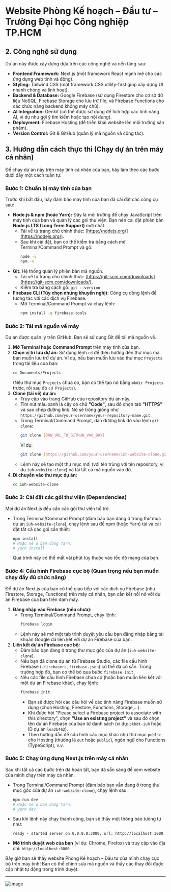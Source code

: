 # Website Phòng Kế hoạch – Đầu tư – Trường Đại học Công nghiệp TP.HCM

## 2. Công nghệ sử dụng

Dự án này được xây dựng dựa trên các công nghệ và nền tảng sau:

* **Frontend Framework:** Next.js (một framework React mạnh mẽ cho các ứng dụng web tĩnh và động).
* **Styling:** Tailwind CSS (một framework CSS utility-first giúp xây dựng UI nhanh chóng và linh hoạt).
* **Backend & Database:** Google Firebase (sử dụng Firestore cho cơ sở dữ liệu NoSQL, Firebase Storage cho lưu trữ file, và Firebase Functions cho các chức năng backend không máy chủ).
* **AI Integration:** Genkit (có thể được sử dụng để tích hợp các tính năng AI, ví dụ như gợi ý tìm kiếm hoặc tạo nội dung).
* **Deployment:** Firebase Hosting (để triển khai website lên môi trường sản phẩm).
* **Version Control:** Git & GitHub (quản lý mã nguồn và cộng tác).

## 3. Hướng dẫn cách thực thi (Chạy dự án trên máy cá nhân)

Để chạy dự án này trên máy tính cá nhân của bạn, hãy làm theo các bước dưới đây một cách tuần tự:

### Bước 1: Chuẩn bị máy tính của bạn

Trước khi bắt đầu, hãy đảm bảo máy tính của bạn đã cài đặt các công cụ sau:

* **Node.js & npm (hoặc Yarn):** Đây là môi trường để chạy JavaScript trên máy tính của bạn và quản lý các gói thư viện. Bạn nên cài đặt phiên bản **Node.js LTS (Long Term Support)** mới nhất.
    * Tải về từ trang chủ chính thức: [https://nodejs.org/](https://nodejs.org/).
    * Sau khi cài đặt, bạn có thể kiểm tra bằng cách mở Terminal/Command Prompt và gõ:
        ```bash
        node -v
        npm -v
        ```
* **Git:** Hệ thống quản lý phiên bản mã nguồn.
    * Tải về từ trang chủ chính thức: [https://git-scm.com/downloads](https://git-scm.com/downloads/).
    * Kiểm tra bằng cách gõ: `git --version`
* **Firebase CLI (Tùy chọn nhưng khuyến nghị):** Công cụ dòng lệnh để tương tác với các dịch vụ Firebase.
    * Mở Terminal/Command Prompt và chạy lệnh:
        ```bash
        npm install -g firebase-tools
        ```

### Bước 2: Tải mã nguồn về máy

Dự án được quản lý trên GitHub. Bạn sẽ sử dụng Git để tải mã nguồn về.

1.  **Mở Terminal hoặc Command Prompt** trên máy tính của bạn.
2.  **Chọn vị trí lưu dự án:** Sử dụng lệnh `cd` để điều hướng đến thư mục mà bạn muốn lưu trữ dự án. Ví dụ, nếu bạn muốn lưu vào thư mục `Projects` trong tài liệu của bạn:
    ```bash
    cd Documents/Projects
    ```
    (Nếu thư mục `Projects` chưa có, bạn có thể tạo nó bằng `mkdir Projects` trước, rồi sau đó `cd Projects`).
3.  **Clone (tải về) dự án:**
    * Truy cập vào trang GitHub của repository dự án này.
    * Tìm nút màu xanh lá cây có chữ **"Code"**, sau đó chọn tab **"HTTPS"** và sao chép đường link. Nó sẽ trông giống như `https://github.com/your-username/your-repository-name.git`.
    * Trong Terminal/Command Prompt, dán đường link đó vào lệnh `git clone`:
        ```bash
        git clone [DÁN_URL_TỪ_GITHUB_VÀO_ĐÂY]
        ```
        Ví dụ:
        ```bash
        git clone [https://github.com/your-username/iuh-website-clone.git](https://github.com/your-username/iuh-website-clone.git)
        ```
    * Lệnh này sẽ tạo một thư mục mới (với tên trùng với tên repository, ví dụ `iuh-website-clone`) và tải tất cả mã nguồn vào đó.
4.  **Di chuyển vào thư mục dự án:**
    ```bash
    cd iuh-website-clone
    ```

### Bước 3: Cài đặt các gói thư viện (Dependencies)

Mọi dự án Next.js đều cần các gói thư viện hỗ trợ.

* Trong Terminal/Command Prompt (đảm bảo bạn đang ở trong thư mục dự án `iuh-website-clone`), chạy lệnh sau để npm (hoặc Yarn) tải và cài đặt tất cả các gói cần thiết:
    ```bash
    npm install
    # Hoặc nếu bạn dùng Yarn:
    # yarn install
    ```
    Quá trình này có thể mất vài phút tùy thuộc vào tốc độ mạng của bạn.

### Bước 4: Cấu hình Firebase cục bộ (Quan trọng nếu bạn muốn chạy đầy đủ chức năng)

Để dự án Next.js của bạn có thể giao tiếp với các dịch vụ Firebase (như Firestore, Storage, Functions) trên máy cá nhân, bạn cần kết nối nó với dự án Firebase của bạn trên đám mây.

1.  **Đăng nhập vào Firebase (nếu chưa):**
    * Trong Terminal/Command Prompt, chạy lệnh:
        ```bash
        firebase login
        ```
    * Lệnh này sẽ mở một tab trình duyệt yêu cầu bạn đăng nhập bằng tài khoản Google đã liên kết với dự án Firebase của bạn.
2.  **Liên kết dự án Firebase cục bộ:**
    * Đảm bảo bạn đang ở trong thư mục gốc của dự án (`iuh-website-clone`).
    * Nếu bạn đã clone dự án từ Firebase Studio, các file cấu hình Firebase (`.firebaserc`, `firebase.json`) có thể đã có sẵn. Trong trường hợp đó, bạn có thể bỏ qua bước `firebase init`.
    * Nếu các file cấu hình Firebase chưa có (hoặc bạn muốn liên kết với một dự án Firebase khác), chạy lệnh:
        ```bash
        firebase init
        ```
        * Bạn sẽ được hỏi các câu hỏi về các tính năng Firebase muốn sử dụng (chọn Hosting, Firestore, Functions, Storage,...).
        * Khi được hỏi "Please select a Firebase project to associate with this directory", chọn **"Use an existing project"** và sau đó chọn tên dự án Firebase của bạn từ danh sách (ví dụ: `pkhdt-iuh` hoặc ID dự án `lea2b462`).
        * Theo hướng dẫn để cấu hình các mục khác như thư mục `public` cho Hosting (thường là `out` hoặc `public`), ngôn ngữ cho Functions (TypeScript), v.v.

### Bước 5: Chạy ứng dụng Next.js trên máy cá nhân

Sau khi tất cả các bước trên đã hoàn tất, bạn đã sẵn sàng để xem website của mình chạy trên máy cá nhân.

* Trong Terminal/Command Prompt (đảm bảo bạn vẫn đang ở trong thư mục gốc của dự án `iuh-website-clone`), chạy lệnh sau:
    ```bash
    npm run dev
    # Hoặc nếu bạn dùng Yarn:
    # yarn dev
    ```
* Sau khi lệnh này chạy thành công, bạn sẽ thấy một thông báo tương tự như:
    ```
    ready - started server on 0.0.0.0:3000, url: http://localhost:3000
    ```
* **Mở trình duyệt web của bạn** (ví dụ: Chrome, Firefox) và truy cập vào địa chỉ:
    `http://localhost:3000`

Bây giờ bạn sẽ thấy website Phòng Kế hoạch – Đầu tư của mình chạy cục bộ trên máy tính! Bạn có thể chỉnh sửa mã nguồn và thấy các thay đổi được cập nhật tự động trong trình duyệt.

---

![image](https://github.com/user-attachments/assets/00495eca-0661-4ff0-aa2d-609b80d69403)
